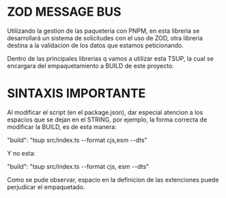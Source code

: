 # ZOD MESSAGE BUS

Utilizando la gestion de las paqueteria con PNPM, en esta libreria se desarrollará un sistema de solicitudes con el uso de ZOD, otra libreria destina a la validacion de los datos que estamos peticionando.

Dentro de las principales librerias q vamos a utilizar esta TSUP, la cual se encargara del empaquetamiento a BUILD de este proyecto.

# SINTAXIS IMPORTANTE

Al modificar el script (en el package.json), dar especial atencion a los espacios que se dejan en el STRING, por ejemplo, la forma correcta de modificar la BUILD, es de esta manera:

 "build": "tsup src/index.ts --format cjs,esm --dts"

Y no esta:

  "build": "tsup src/index.ts --format cjs, esm --dts" 

Como se pude observar, espacio en la definicion de las extenciones puede perjudicar el empaquetado.
 